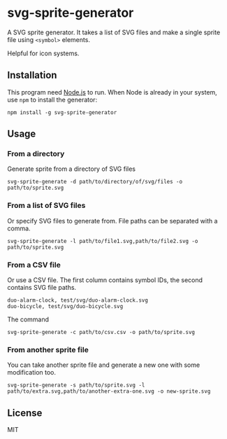 # svg-sprite-generator

A SVG sprite generator. It takes a list of SVG files and make a single sprite file using ```<symbol>``` elements. 

Helpful for icon systems.

## Installation

This program need [Node.js](http://nodejs.org) to run. When Node is already in your system, use ```npm``` to install the generator:

```
npm install -g svg-sprite-generator
```

## Usage

### From a directory 
Generate sprite from a directory of SVG files

```
svg-sprite-generate -d path/to/directory/of/svg/files -o path/to/sprite.svg
```

### From a list of SVG files
Or specify SVG files to generate from. File paths can be separated with a comma.

```
svg-sprite-generate -l path/to/file1.svg,path/to/file2.svg -o path/to/sprite.svg
```

### From a CSV file
Or use a CSV file. The first column contains symbol IDs, the second contains SVG file paths.

```csv
duo-alarm-clock, test/svg/duo-alarm-clock.svg
duo-bicycle, test/svg/duo-bicycle.svg
```
The command

```
svg-sprite-generate -c path/to/csv.csv -o path/to/sprite.svg
```

### From another sprite file

You can take another sprite file and generate a new one with some modification too.

```
svg-sprite-generate -s path/to/sprite.svg -l path/to/extra.svg,path/to/another-extra-one.svg -o new-sprite.svg
```

## License
MIT


